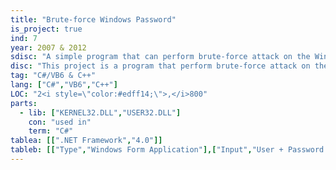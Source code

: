 ```yaml
---
title: "Brute-force Windows Password"
is_project: true
ind: 7
year: 2007 & 2012
sdisc: "A simple program that can perform brute-force attack on the Windows credentials."
disc: "This project is a program that perform brute-force attack on the Windows login credentials. I wrote it once in VB6 combined with C++ for Windows XP, at the 10th grade. And once in C# for Windows 7 (also works on 10). The latest one uses feature like multithreading and password lists to accelerate the process.<br>&nbsp;"
tag: "C#/VB6 & C++"
lang: ["C#","VB6","C++"]
LOC: "2<i style=\"color:#edff14;\">,</i>800"
parts:
  - lib: ["KERNEL32.DLL","USER32.DLL"]
    con: "used in"
    term: "C#"
tablea: [[".NET Framework","4.0"]]
tableb: [["Type","Windows Form Application"],["Input","User + Password List/Range"],["Output","Currect Password if Found"],["Special Components","None"],["Data","Famous Password Lists"]]
---
```


